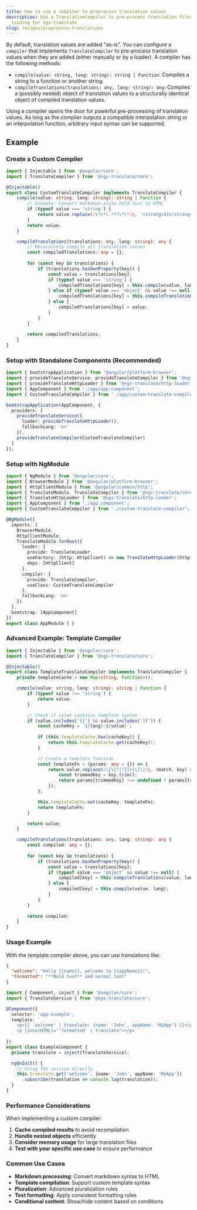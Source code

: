 ```yaml
---
title: How to use a compiler to preprocess translation values
description: Use a TranslationCompiler to pre-process translation files after
  loading for ngx-translate
slug: recipes/preprocess-translations
---
```


By default, translation values are added "as-is". You can configure a `compiler` that
implements `TranslateCompiler` to pre-process translation values when they are
added (either manually or by a loader). A compiler has the following methods:

* `compile(value: string, lang: string): string | Function`: Compiles a string to a function or another string.
* `compileTranslations(translations: any, lang: string): any`: Compiles a (possibly nested) object of translation values to a structurally identical object of compiled translation values.

Using a compiler opens the door for powerful pre-processing of translation values.
As long as the compiler outputs a compatible interpolation string or an interpolation
function, arbitrary input syntax can be supported.

## Example

### Create a Custom Compiler

```typescript
import { Injectable } from '@angular/core';
import { TranslateCompiler } from '@ngx-translate/core';

@Injectable()
export class CustomTranslateCompiler implements TranslateCompiler {
    compile(value: string, lang: string): string | Function {
        // Example: Convert markdown-style bold text to HTML
        if (typeof value === 'string') {
            return value.replace(/\*\*(.*?)\*\*/g, '<strong>$1</strong>');
        }
        return value;
    }

    compileTranslations(translations: any, lang: string): any {
        // Recursively compile all translation values
        const compiledTranslations: any = {};
        
        for (const key in translations) {
            if (translations.hasOwnProperty(key)) {
                const value = translations[key];
                if (typeof value === 'string') {
                    compiledTranslations[key] = this.compile(value, lang);
                } else if (typeof value === 'object' && value !== null) {
                    compiledTranslations[key] = this.compileTranslations(value, lang);
                } else {
                    compiledTranslations[key] = value;
                }
            }
        }
        
        return compiledTranslations;
    }
}
```

### Setup with Standalone Components (Recommended)

```typescript
import { bootstrapApplication } from '@angular/platform-browser';
import { provideTranslateService, provideTranslateCompiler } from '@ngx-translate/core';
import { provideTranslateHttpLoader } from '@ngx-translate/http-loader';
import { AppComponent } from './app/app.component';
import { CustomTranslateCompiler } from './app/custom-translate-compiler';

bootstrapApplication(AppComponent, {
  providers: [
    provideTranslateService({
      loader: provideTranslateHttpLoader(),
      fallbackLang: 'en'
    }),
    provideTranslateCompiler(CustomTranslateCompiler)
  ]
});
```

### Setup with NgModule

```typescript
import { NgModule } from '@angular/core';
import { BrowserModule } from '@angular/platform-browser';
import { HttpClientModule } from '@angular/common/http';
import { TranslateModule, TranslateCompiler } from '@ngx-translate/core';
import { TranslateHttpLoader } from '@ngx-translate/http-loader';
import { AppComponent } from './app.component';
import { CustomTranslateCompiler } from './custom-translate-compiler';

@NgModule({
  imports: [
    BrowserModule,
    HttpClientModule,
    TranslateModule.forRoot({
      loader: {
        provide: TranslateLoader,
        useFactory: (http: HttpClient) => new TranslateHttpLoader(http),
        deps: [HttpClient]
      },
      compiler: {
        provide: TranslateCompiler,
        useClass: CustomTranslateCompiler
      },
      fallbackLang: 'en'
    })
  ],
  bootstrap: [AppComponent]
})
export class AppModule { }
```

### Advanced Example: Template Compiler

```typescript
import { Injectable } from '@angular/core';
import { TranslateCompiler } from '@ngx-translate/core';

@Injectable()
export class TemplateTranslateCompiler implements TranslateCompiler {
    private templateCache = new Map<string, Function>();

    compile(value: string, lang: string): string | Function {
        if (typeof value !== 'string') {
            return value;
        }

        // Check if value contains template syntax
        if (value.includes('{{') && value.includes('}}')) {
            const cacheKey = `${lang}:${value}`;
            
            if (this.templateCache.has(cacheKey)) {
                return this.templateCache.get(cacheKey)!;
            }

            // Create a template function
            const templateFn = (params: any = {}) => {
                return value.replace(/\{\{([^}]+)\}\}/g, (match, key) => {
                    const trimmedKey = key.trim();
                    return params[trimmedKey] !== undefined ? params[trimmedKey] : match;
                });
            };

            this.templateCache.set(cacheKey, templateFn);
            return templateFn;
        }

        return value;
    }

    compileTranslations(translations: any, lang: string): any {
        const compiled: any = {};
        
        for (const key in translations) {
            if (translations.hasOwnProperty(key)) {
                const value = translations[key];
                if (typeof value === 'object' && value !== null) {
                    compiled[key] = this.compileTranslations(value, lang);
                } else {
                    compiled[key] = this.compile(value, lang);
                }
            }
        }
        
        return compiled;
    }
}
```

### Usage Example

With the template compiler above, you can use translations like:

```json
{
  "welcome": "Hello {{name}}, welcome to {{appName}}!",
  "formatted": "**Bold text** and normal text"
}
```

```typescript
import { Component, inject } from '@angular/core';
import { TranslateService } from '@ngx-translate/core';

@Component({
  selector: 'app-example',
  template: `
    <p>{{ 'welcome' | translate: {name: 'John', appName: 'MyApp'} }}</p>
    <p [innerHTML]="'formatted' | translate"></p>
  `
})
export class ExampleComponent {
  private translate = inject(TranslateService);

  ngOnInit() {
    // Using the service directly
    this.translate.get('welcome', {name: 'John', appName: 'MyApp'})
      .subscribe(translation => console.log(translation));
  }
}
```

### Performance Considerations

When implementing a custom compiler:

1. **Cache compiled results** to avoid recompilation
2. **Handle nested objects** efficiently
3. **Consider memory usage** for large translation files
4. **Test with your specific use case** to ensure performance

### Common Use Cases

- **Markdown processing**: Convert markdown syntax to HTML
- **Template compilation**: Support custom template syntax
- **Pluralization**: Advanced pluralization rules
- **Text formatting**: Apply consistent formatting rules
- **Conditional content**: Show/hide content based on conditions

